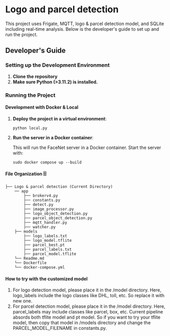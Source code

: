 # Logo and parcel detection  

This project uses Frigate, MQTT, logo & parcel detection model, and SQLite including real-time analysis. Below is the developer's guide to set up and run the project.  

## Developer's Guide  

### Setting up the Development Environment  
1. **Clone the repository**  
2. **Make sure Python (>3.11.2) is installed.**  

### Running the Project  

#### Development with Docker & Local  

1. **Deploy the project in a virtual environment**:  
   ```shell  
   python local.py
2. **Run the server in a Docker container**:  
   
    This will run the FaceNet server in a Docker container. Start the server with:  
    ```shell  
    sudo docker compose up --build

#### File Organization 🗄️

```shell
├── Logo & parcel detection (Current Directory)  
    ── app  
        ├── brokerv4.py
        ├── constants.py
        ├── detect.py
        ├── image_processor.py
        ├── logo_object_detection.py
        ├── parcel_object_detection.py
        ├── mqtt_handler.py
        ├── watcher.py
    ├── models  
        ├── logo_labels.txt 
        ├── logo_model.tflite
        ├── parcel_best.pt
        ├── parcel_labels.txt 
        ├── parcel_model.tflite  
    └── Readme.md  
    └── Dockerfile  
    └── docker-compose.yml
```

#### How to try with the customized model

1. For logo detection model, please place it in the /model directory.
   Here, logo_labels include the logo classes like DHL, toll, etc. So replace it with new one.
2. For parcel detection model, please place it in the /model directory.
   Here, parcel_labels may include classes like parcel, box, etc.
   Current pipeline absords both tflite model and pt model. So if you want to try your tflite model, then copy that model in /models directory and change the PARCEL_MODEL_FILENAME in constants.py.
